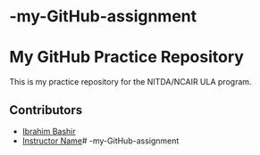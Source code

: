 # -my-GitHub-assignment
# My GitHub Practice Repository

This is my practice repository for the NITDA/NCAIR ULA program.

## Contributors

- [Ibrahim Bashir](mailto:ibrahimbashir651814@gmail.com)
- [Instructor Name](https://github.com/mubarraqqq)# -my-GitHub-assignment
